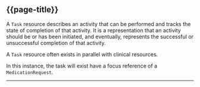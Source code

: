 ## {{page-title}}

A `Task` resource describes an activity that can be performed and tracks the state of completion of that activity. It is a representation that an activity should be or has been initiated, and eventually, represents the successful or unsuccessful completion of that activity.

A `Task` resource often exists in parallel with clinical resources.

In this instance, the task will exist have a focus reference of a `MedicationRequest`. 

---